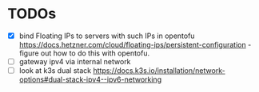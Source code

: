 # TODOs

- [x] bind Floating IPs to servers with such IPs in opentofu https://docs.hetzner.com/cloud/floating-ips/persistent-configuration - figure out how to do this with opentofu.
- [ ] gateway ipv4 via internal network
- [ ] look at k3s dual stack https://docs.k3s.io/installation/network-options#dual-stack-ipv4--ipv6-networking